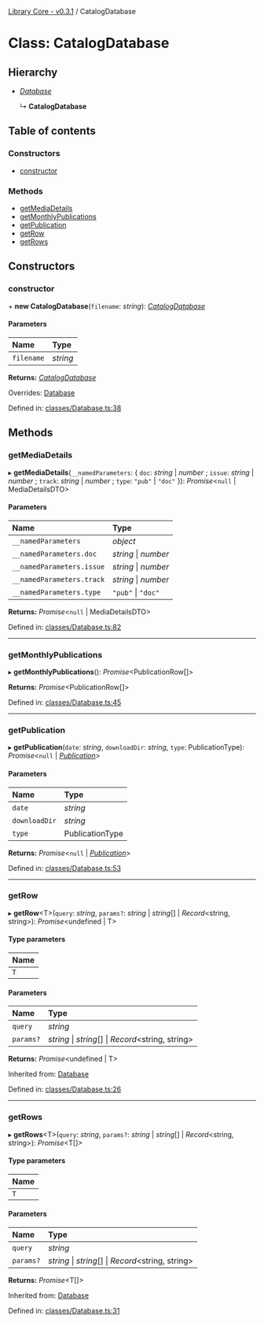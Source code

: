 [Library Core - v0.3.1](../README.md) / CatalogDatabase

# Class: CatalogDatabase

## Hierarchy

- [*Database*](database.md)

  ↳ **CatalogDatabase**

## Table of contents

### Constructors

- [constructor](catalogdatabase.md#constructor)

### Methods

- [getMediaDetails](catalogdatabase.md#getmediadetails)
- [getMonthlyPublications](catalogdatabase.md#getmonthlypublications)
- [getPublication](catalogdatabase.md#getpublication)
- [getRow](catalogdatabase.md#getrow)
- [getRows](catalogdatabase.md#getrows)

## Constructors

### constructor

\+ **new CatalogDatabase**(`filename`: *string*): [*CatalogDatabase*](catalogdatabase.md)

#### Parameters

| Name | Type |
| :------ | :------ |
| `filename` | *string* |

**Returns:** [*CatalogDatabase*](catalogdatabase.md)

Overrides: [Database](database.md)

Defined in: [classes/Database.ts:38](https://github.com/BenShelton/library-api/blob/master/packages/core/src/classes/Database.ts#L38)

## Methods

### getMediaDetails

▸ **getMediaDetails**(`__namedParameters`: { `doc`: *string* \| *number* ; `issue`: *string* \| *number* ; `track`: *string* \| *number* ; `type`: ``"pub"`` \| ``"doc"``  }): *Promise*<``null`` \| MediaDetailsDTO\>

#### Parameters

| Name | Type |
| :------ | :------ |
| `__namedParameters` | *object* |
| `__namedParameters.doc` | *string* \| *number* |
| `__namedParameters.issue` | *string* \| *number* |
| `__namedParameters.track` | *string* \| *number* |
| `__namedParameters.type` | ``"pub"`` \| ``"doc"`` |

**Returns:** *Promise*<``null`` \| MediaDetailsDTO\>

Defined in: [classes/Database.ts:82](https://github.com/BenShelton/library-api/blob/master/packages/core/src/classes/Database.ts#L82)

___

### getMonthlyPublications

▸ **getMonthlyPublications**(): *Promise*<PublicationRow[]\>

**Returns:** *Promise*<PublicationRow[]\>

Defined in: [classes/Database.ts:45](https://github.com/BenShelton/library-api/blob/master/packages/core/src/classes/Database.ts#L45)

___

### getPublication

▸ **getPublication**(`date`: *string*, `downloadDir`: *string*, `type`: PublicationType): *Promise*<``null`` \| [*Publication*](publication.md)\>

#### Parameters

| Name | Type |
| :------ | :------ |
| `date` | *string* |
| `downloadDir` | *string* |
| `type` | PublicationType |

**Returns:** *Promise*<``null`` \| [*Publication*](publication.md)\>

Defined in: [classes/Database.ts:53](https://github.com/BenShelton/library-api/blob/master/packages/core/src/classes/Database.ts#L53)

___

### getRow

▸ **getRow**<T\>(`query`: *string*, `params?`: *string* \| *string*[] \| *Record*<string, string\>): *Promise*<undefined \| T\>

#### Type parameters

| Name |
| :------ |
| `T` |

#### Parameters

| Name | Type |
| :------ | :------ |
| `query` | *string* |
| `params?` | *string* \| *string*[] \| *Record*<string, string\> |

**Returns:** *Promise*<undefined \| T\>

Inherited from: [Database](database.md)

Defined in: [classes/Database.ts:26](https://github.com/BenShelton/library-api/blob/master/packages/core/src/classes/Database.ts#L26)

___

### getRows

▸ **getRows**<T\>(`query`: *string*, `params?`: *string* \| *string*[] \| *Record*<string, string\>): *Promise*<T[]\>

#### Type parameters

| Name |
| :------ |
| `T` |

#### Parameters

| Name | Type |
| :------ | :------ |
| `query` | *string* |
| `params?` | *string* \| *string*[] \| *Record*<string, string\> |

**Returns:** *Promise*<T[]\>

Inherited from: [Database](database.md)

Defined in: [classes/Database.ts:31](https://github.com/BenShelton/library-api/blob/master/packages/core/src/classes/Database.ts#L31)
